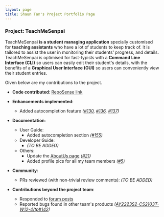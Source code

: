 ```yaml
---
layout: page
title: Shaun Tan's Project Portfolio Page
---
```


### Project: TeachMeSenpai

TeachMeSenpai **is a student managing application** specially customised for **teaching assistants** who have a lot of
students to keep track of. It is tailored to assist the user in monitoring their students' progress, and details. TeachMeSenpai is optimised for fast-typists with a **Command Line Interface (CLI)** so users can easily edit their student's details, with the benefits of a **Graphical User Interface (GUI)** so users can conveniently view their student entries.

Given below are my contributions to the project.

* **Code contributed**: [RepoSense link](https://nus-cs2103-ay2223s2.github.io/tp-dashboard/?search=evitanrelta&breakdown=true)

* **Enhancements implemented**:
  * Added autocompletion feature _([#130], [#136], [#137])_

* **Documentation**:
  * User Guide:
    * Added autocompletion section _([#155])_
  * Developer Guide:
    * _(TO BE ADDED)_
  * Others:
    * Update the [AboutUs page] _([#21])_
    * Added profile pics for all my team members _([#5])_

* **Community**:
  * PRs reviewed (with non-trivial review comments): _(TO BE ADDED)_

* **Contributions beyond the project team**:
  * Responded to [forum posts]
  * Reported bugs found in other team's products _([AY2223S2-CS2103T-W12-4/tp#142])_

[#5]: https://github.com/AY2223S2-CS2103T-W12-2/tp/pull/5
[#21]: https://github.com/AY2223S2-CS2103T-W12-2/tp/pull/21
[#130]: https://github.com/AY2223S2-CS2103T-W12-2/tp/pull/130
[#136]: https://github.com/AY2223S2-CS2103T-W12-2/tp/pull/136
[#137]: https://github.com/AY2223S2-CS2103T-W12-2/tp/pull/137
[#155]: https://github.com/AY2223S2-CS2103T-W12-2/tp/pull/155

[AY2223S2-CS2103T-W12-4/tp#142]: https://github.com/AY2223S2-CS2103T-W12-4/tp/issues/142
[forum posts]: https://github.com/nus-cs2103-AY2223S2/forum/issues?q=is%3Aissue+involves%3Aevitanrelta
[AboutUs page]: https://ay2223s2-cs2103t-w12-2.github.io/tp/AboutUs.html
